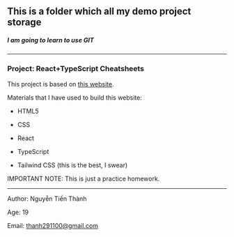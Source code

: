 ## This is a folder which all my demo project storage

##### I am going to learn to use GIT

***

### Project: **React+TypeScript Cheatsheets**

This project is based on [this website](https://react-typescript-cheatsheet.netlify.app/).

Materials that I have used to build this website:

* HTML5

* CSS

* React

* TypeScript

* Tailwind CSS (this is the best, I swear)

IMPORTANT NOTE: This is just a practice homework.

***

Author: Nguyễn Tiến Thành

Age: 19

Email: thanh291100@gmail.com